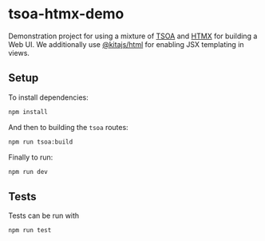 # tsoa-htmx-demo

Demonstration project for using a mixture of [TSOA](https://tsoa-community.github.io/docs/getting-started.html) and [HTMX](https://htmx.org/) for building a Web UI. We additionally use [@kitajs/html](https://www.npmjs.com/package/@kitajs/html) for enabling JSX templating in views.

## Setup

To install dependencies:

```bash
npm install
```

And then to building the `tsoa` routes:

```bash
npm run tsoa:build
```

Finally to run:

```bash
npm run dev
```

## Tests

Tests can be run with

```bash
npm run test
```
